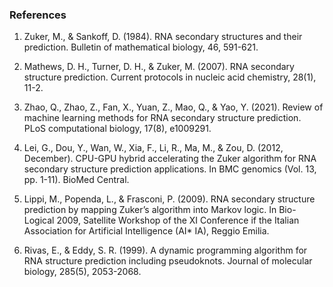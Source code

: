 ### References

1.	Zuker, M., & Sankoff, D. (1984). RNA secondary structures and their prediction. Bulletin of mathematical biology, 46, 591-621.

2.	Mathews, D. H., Turner, D. H., & Zuker, M. (2007). RNA secondary structure prediction. Current protocols in nucleic acid chemistry, 28(1), 11-2.

3.	Zhao, Q., Zhao, Z., Fan, X., Yuan, Z., Mao, Q., & Yao, Y. (2021). Review of machine learning methods for RNA secondary structure prediction. PLoS computational biology, 17(8), e1009291.

4.	Lei, G., Dou, Y., Wan, W., Xia, F., Li, R., Ma, M., & Zou, D. (2012, December). CPU-GPU hybrid accelerating the Zuker algorithm for RNA secondary structure prediction applications. In BMC genomics (Vol. 13, pp. 1-11). BioMed Central.

5.	Lippi, M., Popenda, L., & Frasconi, P. (2009). RNA secondary structure prediction by mapping Zuker’s algorithm into Markov logic. In Bio-Logical 2009, Satellite Workshop of the XI Conference if the Italian Association for Artificial Intelligence (AI* IA), Reggio Emilia.

6.	Rivas, E., & Eddy, S. R. (1999). A dynamic programming algorithm for RNA structure prediction including pseudoknots. Journal of molecular biology, 285(5), 2053-2068.